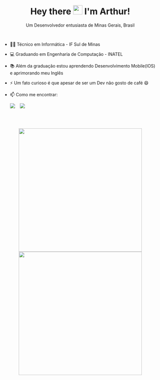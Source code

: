 <h1 align='center'> Hey there <img src="https://raw.githubusercontent.com/MartinHeinz/MartinHeinz/master/wave.gif" width="30px"> I'm Arthur! </h1>

<p align='center'>
 Um Desenvolvedor entusiasta de Minas Gerais, Brasil
<p>
 
<br>

- 👨‍💻 Técnico em Informática - IF Sul de Minas
- 💻 Graduando em Engenharia de Computação - INATEL <br>
- 📚 Além da graduação estou aprendendo Desenvolvimento Mobile(IOS) e aprimorando meu Inglês <br>
- ⚡ Um fato curioso é que apesar de ser um Dev não gosto de café 😄 <br>
- 📫 Como me encontrar: <br>

  <a href="#"><img src="https://img.shields.io/badge/LinkedIn-0077B5?style=for-the-badge&logo=linkedin&logoColor=white"></a>
  &nbsp;&nbsp;
  <a href="https://www.instagram.com/arthurrr.bueno/"><img src="https://img.shields.io/badge/Instagram-E4405F?style=for-the-badge&logo=instagram&logoColor=white"></a> 
  
<br>
<!--
- 🚀 Skills:

  <img src="https://img.shields.io/badge/HTML-239120?style=for-the-badge&logo=html5&logoColor=white">
  <img src="https://img.shields.io/badge/CSS-239120?&style=for-the-badge&logo=css3&logoColor=white">
  <img src="https://img.shields.io/badge/Bootstrap-563D7C?style=for-the-badge&logo=bootstrap&logoColor=white">
  <img src="https://img.shields.io/badge/PHP-777BB4?style=for-the-badge&logo=php&logoColor=white">
  <img src="https://img.shields.io/badge/Codeigniter-EF4223?style=for-the-badge&logo=codeigniter&logoColor=white">
  <img src="https://img.shields.io/badge/MySQL-00000F?style=for-the-badge&logo=mysql&logoColor=white">
  <img src="https://img.shields.io/badge/firebase-ffca28?style=for-the-badge&logo=firebase&logoColor=white"><br>

  <img src="https://img.shields.io/badge/C-00599C?style=for-the-badge&logo=c&logoColor=white">
  <img src="https://img.shields.io/badge/C%2B%2B-00599C?style=for-the-badge&logo=c%2B%2B&logoColor=white">
  <img src="https://img.shields.io/badge/C%23-239120?style=for-the-badge&logo=c-sharp&logoColor=white">
  <img src="https://img.shields.io/badge/Python-3776AB?style=for-the-badge&logo=python&logoColor=white">
  <img src="https://img.shields.io/badge/Java-ED8B00?style=for-the-badge&logo=java&logoColor=white">
  <img src="https://img.shields.io/badge/Swift-FA7343?style=for-the-badge&logo=swift&logoColor=white"><br>
  

  <img src="https://img.shields.io/badge/Unity-100000?style=for-the-badge&logo=unity&logoColor=white">
  <img src="https://img.shields.io/badge/Visual_Studio_Code-0078D4?style=for-the-badge&logo=visual%20studio%20code&logoColor=white">
  <img src="https://img.shields.io/badge/Visual_Studio_2019-5C2D91?style=for-the-badge&logo=visual%20studio&logoColor=white">
  <img src="https://img.shields.io/badge/Xcode-007ACC?style=for-the-badge&logo=Xcode&logoColor=white">
-->
<br>  

<p align='center'>
  <img width="400px" src="https://github-readme-stats.vercel.app/api?username=ArthurBuenoSilva&show_icons=true&theme=blue-green"/></td>
  <img width="400px" src="https://github-readme-stats.vercel.app/api/top-langs/?username=ArthurBuenoSilva&show_icons=true&theme=blue-green&layout=compact"/></td>
</p>

<br>

<!--
**ArthurBuenoSilva/ArthurBuenoSilva** is a ✨ _special_ ✨ repository because its `README.md` (this file) appears on your GitHub profile.

Here are some ideas to get you started:

- 🔭 I’m currently working on ...
- 🌱 I’m currently learning ...
- 👯 I’m looking to collaborate on ...
- 🤔 I’m looking for help with ...
- 💬 Ask me about ...
- 📫 How to reach me: ...
- 😄 Pronouns: ...
- ⚡ Fun fact: ...
-->
